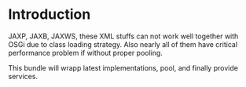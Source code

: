 # Introduction

JAXP, JAXB, JAXWS, these XML stuffs can not work well together with OSGi due to class loading strategy.
Also nearly all of them have critical performance problem if without proper pooling.

This bundle will wrapp latest implementations, pool, and finally provide services.
